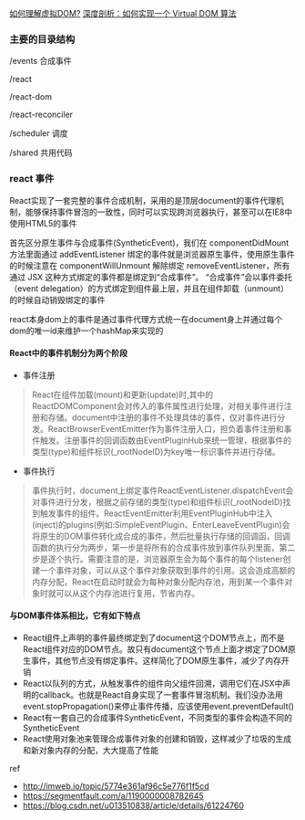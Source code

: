 [如何理解虚拟DOM?](https://www.zhihu.com/question/29504639/answer/44680878)
[深度剖析：如何实现一个 Virtual DOM 算法](https://github.com/livoras/blog/issues/13)

### 主要的目录结构
/events 合成事件

/react

/react-dom

/react-reconciler

/scheduler 调度

/shared 共用代码

### react 事件

React实现了一套完整的事件合成机制，采用的是顶层document的事件代理机制，能够保持事件冒泡的一致性，同时可以实现跨浏览器执行，甚至可以在IE8中使用HTML5的事件

首先区分原生事件与合成事件(SyntheticEvent)，我们在 componentDidMount 方法里面通过 addEventListener 绑定的事件就是浏览器原生事件，使用原生事件的时候注意在 componentWillUnmount 解除绑定 removeEventListener，所有通过 JSX 这种方式绑定的事件都是绑定到“合成事件”。 “合成事件”会以事件委托（event delegation）的方式绑定到组件最上层，并且在组件卸载（unmount）的时候自动销毁绑定的事件

react本身dom上的事件是通过事件代理方式统一在document身上并通过每个dom的唯一id来维护一个hashMap来实现的

#### React中的事件机制分为两个阶段

- 事件注册

>React在组件加载(mount)和更新(update)时,其中的ReactDOMComponent会对传入的事件属性进行处理，对相关事件进行注册和存储。document中注册的事件不处理具体的事件，仅对事件进行分发。ReactBrowserEventEmitter作为事件注册入口，担负着事件注册和事件触发。注册事件的回调函数由EventPluginHub来统一管理，根据事件的类型(type)和组件标识(_rootNodeID)为key唯一标识事件并进行存储。

- 事件执行

>事件执行时，document上绑定事件ReactEventListener.dispatchEvent会对事件进行分发，根据之前存储的类型(type)和组件标识(_rootNodeID)找到触发事件的组件。ReactEventEmitter利用EventPluginHub中注入(inject)的plugins(例如:SimpleEventPlugin、EnterLeaveEventPlugin)会将原生的DOM事件转化成合成的事件，然后批量执行存储的回调函，回调函数的执行分为两步，第一步是将所有的合成事件放到事件队列里面，第二步是逐个执行。需要注意的是，浏览器原生会为每个事件的每个listener创建一个事件对象，可以从这个事件对象获取到事件的引用。这会造成高额的内存分配，React在启动时就会为每种对象分配内存池，用到某一个事件对象时就可以从这个内存池进行复用，节省内存。

#### 与DOM事件体系相比，它有如下特点

- React组件上声明的事件最终绑定到了document这个DOM节点上，而不是React组件对应的DOM节点。故只有document这个节点上面才绑定了DOM原生事件，其他节点没有绑定事件。这样简化了DOM原生事件，减少了内存开销
- React以队列的方式，从触发事件的组件向父组件回溯，调用它们在JSX中声明的callback。也就是React自身实现了一套事件冒泡机制。我们没办法用event.stopPropagation()来停止事件传播，应该使用event.preventDefault()
- React有一套自己的合成事件SyntheticEvent，不同类型的事件会构造不同的SyntheticEvent
- React使用对象池来管理合成事件对象的创建和销毁，这样减少了垃圾的生成和新对象内存的分配，大大提高了性能

ref

- <http://imweb.io/topic/5774e361af96c5e776f1f5cd>
- <https://segmentfault.com/a/1190000008782645>
- <https://blog.csdn.net/u013510838/article/details/61224760>